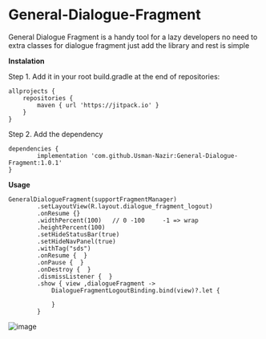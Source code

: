 # General-Dialogue-Fragment

General Dialogue Fragment is a handy tool for a lazy developers no need to extra classes for dialogue fragment just add the library and rest is simple

**Instalation**

Step 1. Add it in your root build.gradle at the end of repositories:

	allprojects {
		repositories {
			maven { url 'https://jitpack.io' }
		}
	}

Step 2. Add the dependency

	dependencies {
	        implementation 'com.github.Usman-Nazir:General-Dialogue-Fragment:1.0.1'
	}


**Usage**

	GeneralDialogueFragment(supportFragmentManager)
		    .setLayoutView(R.layout.dialogue_fragment_logout)
		    .onResume {}
		    .widthPercent(100)   // 0 -100     -1 => wrap
		    .heightPercent(100)
		    .setHideStatusBar(true)
		    .setHideNavPanel(true)
		    .withTag("sds")
		    .onResume {  }
		    .onPause {  }
		    .onDestroy {  }
		    .dismissListener {  }
		    .show { view ,dialogueFragment ->
			    DialogueFragmentLogoutBinding.bind(view)?.let {

			    }
		    }

![image](https://user-images.githubusercontent.com/23031447/159422879-539c9c5e-f54c-419e-868d-02ed6c01ff23.png)
